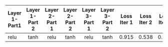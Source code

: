 
|Layer 1-Part1| Layer 1-Part 2| Layer 2-Part 1| Layer 2-Part 2| Layer 3-Part 1| Layer 3-Part 2|Loss Iter 1| Loss Iter 2	| Loss Iter 3	|Loss Iter 4	|Loss Iter 5	|Loss Iter 6 |Loss Iter 7	|Loss Iter 8	|Loss Iter 9	|Loss Iter 10| Average Loss	| Accuracy|
|---------|:-------:|:-------:|:-------:|:-------:|:-------:|:-------:|:-----:|:-----:|:-----:|:-----:|:-----:|:-----:|:-----:|:-----:|:-----:| -----:| ------:|
| relu	| tanh	| relu	| tanh	| relu	| tanh	| 0.915	| 0.538		|  0.774	|  0.662		|  0.662	|  0.766		|  0.543	|  0.562		|  0.593		| 0.688	| 0.651	| 97.04|
